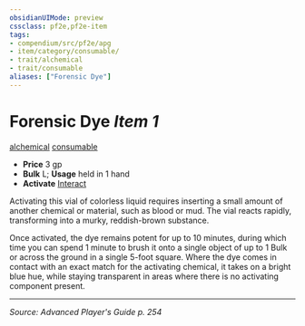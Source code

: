 ```yaml
---
obsidianUIMode: preview
cssclass: pf2e,pf2e-item
tags:
- compendium/src/pf2e/apg
- item/category/consumable/
- trait/alchemical
- trait/consumable
aliases: ["Forensic Dye"]
---
```

# Forensic Dye *Item 1*  
[alchemical](alchemical.md "Alchemical Item Trait")  [consumable](consumable.md "Consumable Item Trait")  

- **Price** 3 gp
- **Bulk** L; **Usage** held in 1 hand
- **Activate** [Interact](interact.md)

Activating this vial of colorless liquid requires inserting a small amount of another chemical or material, such as blood or mud. The vial reacts rapidly, transforming into a murky, reddish-brown substance.

Once activated, the dye remains potent for up to 10 minutes, during which time you can spend 1 minute to brush it onto a single object of up to 1 Bulk or across the ground in a single 5-foot square. Where the dye comes in contact with an exact match for the activating chemical, it takes on a bright blue hue, while staying transparent in areas where there is no activating component present.


---
*Source: Advanced Player's Guide p. 254*